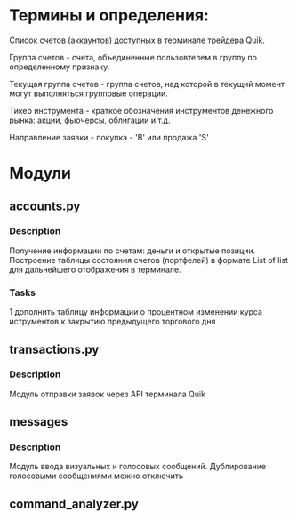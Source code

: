 # Термины и определения:

Список счетов (аккаунтов) доступных в терминале трейдера Quik.

Группа счетов - счета, объединенные пользовтелем в группу по определенному признаку.

Текущая группа счетов - группа счетов, над которой в текущий момент могут выполняться групповые операции.

Тикер инструмента - краткое обозначения инструментов денежного рынка: акции, фьючерсы, облигации и т.д.

Направление заявки - покупка - 'B' или продажа 'S'


# Модули

## accounts.py

### Description
Получение информации по счетам: деньги и открытые позиции.
Построение таблицы состояния счетов (портфелей) в формате List of list для дальнейшего отображения в терминале.

### Tasks
1 дополнить таблицу информации о процентном изменении курса иструментов к закрытию предыдущего торгового дня


## transactions.py

### Description
Модуль отправки заявок через API терминала Quik

## messages

### Description
Модуль ввода визуальных и голосовых сообщений. Дублирование голосовыми сообщениями можно отключить

## command_analyzer.py


